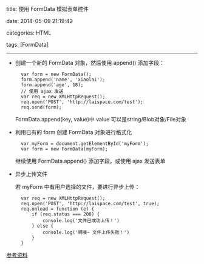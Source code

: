 title: 使用 FormData 模拟表单控件

date: 2014-05-09 21:19:42

categories: HTML

tags: [FormData] 

---


- 创建一个新的 FormData 对象，然后使用 append() 添加字段：

		var form = new FormData();
		form.append('name', 'xiaolai');
		form.append('age', 18);
		// 使用 ajax 发送
		var req = new XMLHttpRequest();
		req.open('POST', 'http://laispace.com/test');
		req.send(form);

	FormData.append(key, value)中 value 可以是string/Blob对象/File对象
	
- 利用已有的 form 创建 FormData 对象进行格式化

		var myForm = document.getElementById('myForm');
		var form = new FormData(myForm);

	继续使用 FormData.append() 添加字段，或使用 ajax 发送表单
	
- 异步上传文件

	若 myForm 中有用户选择的文件，要进行异步上传：
	
		var req = new XMLHttpRequest();
		req.open('POST', 'http://laispace.com/test', true);
		req.onload = function (e) {
			if (req.status === 200) {
				console.log('文件已成功上传！')
			} else {
				console.log('啊噢~ 文件上传失败！')
			}
		}	
		
<!-- more -->


	
	
	
	
[参考资料](https://developer.mozilla.org/zh-CN/docs/DOM/XMLHttpRequest/FormData/Using_FormData_Objects)


